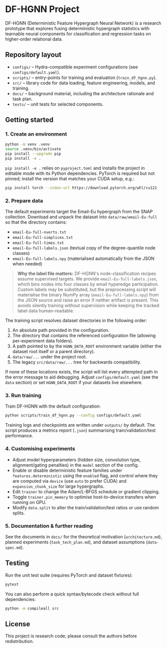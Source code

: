 # DF-HGNN Project

DF-HGNN (Deterministic Feature Hypergraph Neural Network) is a research prototype that
explores fusing deterministic hypergraph statistics with learnable neural components
for classification and regression tasks on higher-order relational data.

## Repository layout

- `configs/` – Hydra-compatible experiment configurations (see `configs/default.yaml`).
- `scripts/` – entry-points for training and evaluation (`train_df_hgnn.py`).
- `src/` – library code for data loading, feature engineering, models, and training.
- `docs/` – background material, including the architecture rationale and task plan.
- `tests/` – unit tests for selected components.

## Getting started

### 1. Create an environment

```bash
python -m venv .venv
source .venv/bin/activate
pip install --upgrade pip
pip install -e .
```

`pip install -e .` relies on `pyproject.toml` and installs the project in editable mode with
its Python dependencies. PyTorch is required but not pinned; install the version that matches
your CUDA setup, e.g.:

```bash
pip install torch --index-url https://download.pytorch.org/whl/cu121
```

### 2. Prepare data

The default experiments target the Email-Eu hypergraph from the SNAP collection. Download
and unpack the dataset into `data/raw/email-Eu-full` so that the directory contains:

- `email-Eu-full-nverts.txt`
- `email-Eu-full-simplices.txt`
- `email-Eu-full-times.txt`
- `email-Eu-full-labels.json` (textual copy of the degree-quantile node classes)
- `email-Eu-full-labels.npy` (materialised automatically from the JSON when needed)

> **Why the label file matters:**
> DF-HGNN's node-classification recipes assume supervised targets. We provide
> `email-Eu-full-labels.json`, which bins nodes into four classes by email hyperedge
> participation. Custom labels may be substituted, but the preprocessing script will
> materialise the binary NumPy array (`email-Eu-full-labels.npy`) from the JSON source
> and raise an error if neither artifact is present. This avoids silently training
> without supervision while keeping the tracked label data human-readable.

The training script resolves dataset directories in the following order:

1. An absolute path provided in the configuration.
2. The directory that contains the referenced configuration file (allowing
   per-experiment data folders).
3. A path pointed to by the `HGNN_DATA_ROOT` environment variable (either the
   dataset root itself or a parent directory).
4. `data/raw/...` under the project root.
5. The legacy `src/data/raw/...` tree for backwards compatibility.

If none of these locations exists, the script will list every attempted path in
the error message to aid debugging. Adjust `configs/default.yaml` (see the
`data` section) or set `HGNN_DATA_ROOT` if your datasets live elsewhere.


### 3. Run training

Train DF-HGNN with the default configuration:

```bash
python scripts/train_df_hgnn.py --config configs/default.yaml
```

Training logs and checkpoints are written under `outputs/` by default. The script produces
a metrics report (`.json`) summarising train/validation/test performance.

### 4. Customising experiments

- Adjust model hyperparameters (hidden size, convolution type, alignment/gating penalties)
in the `model` section of the config.
- Enable or disable deterministic feature families under `features.deterministic` using
  the `enabled` flag, and control where they are computed via `device` (use `auto` to
  prefer CUDA) and
  `expansion_chunk_size` for large hypergraphs.
- Edit `trainer` to change the Adam/L-BFGS schedule or gradient clipping.
- Toggle `trainer.pin_memory` to optimise host-to-device transfers when running on GPU.
- Modify `data.split` to alter the train/validation/test ratios or use random splits.

### 5. Documentation & further reading

See the documents in `docs/` for the theoretical motivation (`architecture.md`), planned
experiments (`task_tech_plan.md`), and dataset assumptions (`data-spec.md`).

## Testing

Run the unit test suite (requires PyTorch and dataset fixtures):

```bash
pytest
```

You can also perform a quick syntax/bytecode check without full dependencies:

```bash
python -m compileall src
```

## License

This project is research code; please consult the authors before redistribution.
